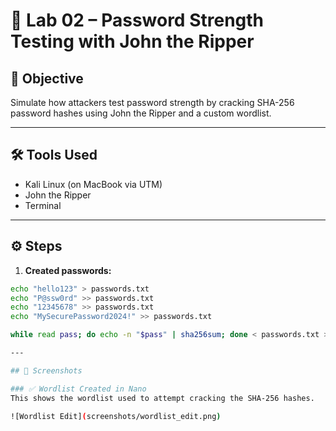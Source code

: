 # 🔐 Lab 02 – Password Strength Testing with John the Ripper

## 🧠 Objective
Simulate how attackers test password strength by cracking SHA-256 password hashes using John the Ripper and a custom wordlist.

---

## 🛠️ Tools Used
- Kali Linux (on MacBook via UTM)
- John the Ripper
- Terminal

---

## ⚙️ Steps

1. **Created passwords:**
```bash
echo "hello123" > passwords.txt
echo "P@ssw0rd" >> passwords.txt
echo "12345678" >> passwords.txt
echo "MySecurePassword2024!" >> passwords.txt

while read pass; do echo -n "$pass" | sha256sum; done < passwords.txt > hashes.txt

---

## 📸 Screenshots

### ✅ Wordlist Created in Nano
This shows the wordlist used to attempt cracking the SHA-256 hashes.

![Wordlist Edit](screenshots/wordlist_edit.png)
